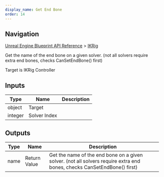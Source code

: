 ```yaml
---
display_name: Get End Bone
order: 14
---
```

## Navigation

[Unreal Engine Blueprint API Reference](https://dev.epicgames.com/documentation/en-us/unreal-engine/BlueprintAPI) > [IKRig](https://dev.epicgames.com/documentation/en-us/unreal-engine/BlueprintAPI/IKRig)

Get the name of the end bone on a given solver. (not all solvers require extra end bones, checks CanSetEndBone() first)

Target is IKRig Controller

## Inputs

| Type | Name | Description |
| --- | --- | --- |
| object | Target |  |
| integer | Solver Index |  |

## Outputs

| Type | Name | Description |
| --- | --- | --- |
| name | Return Value | Get the name of the end bone on a given solver. (not all solvers require extra end bones, checks CanSetEndBone() first) |
